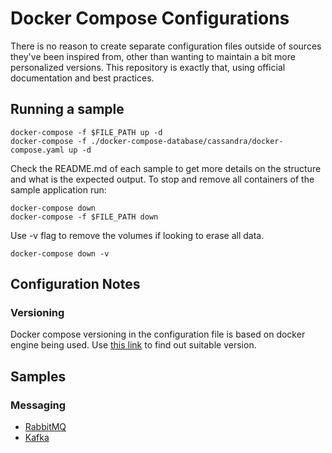 # Docker Compose Configurations

There is no reason to create separate configuration files outside of sources they've been inspired from, other than wanting to maintain a bit more personalized versions.
This repository is exactly that, using official documentation and best practices.

## Running a sample

```shell script
docker-compose -f $FILE_PATH up -d
docker-compose -f ./docker-compose-database/cassandra/docker-compose.yaml up -d
```

Check the README.md of each sample to get more details on the structure and what is the expected output. To stop and remove all containers of the sample application run:

```shell script
docker-compose down
docker-compose -f $FILE_PATH down
```

Use -v flag to remove the volumes if looking to erase all data.

```shell script
docker-compose down -v
```

## Configuration Notes

### Versioning

Docker compose versioning in the configuration file is based on docker engine being used. Use [this link](https://docs.docker.com/compose/compose-file/compose-versioning/) to find out suitable version.

## Samples

### Messaging

- [RabbitMQ](./rabbitmq/docker-compose.yaml)
- [Kafka](./docker-compose-zk-single-kafka-single.yml)
